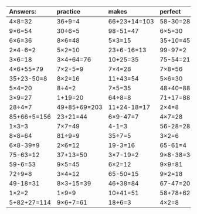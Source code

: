 | Answers: | practice | makes | perfect | ! |
| :--- | :--- | :--- | :--- | :--- |
| 4×8=32 | 36÷9=4 | 66+23+14=103 | 58-30=28 | 11+94-3=102 | 
| 9×6=54 | 30÷6=5 | 98-51=47 | 6×5=30 | 63÷9=7 | 
| 6×6=36 | 8×6=48 | 5×3=15 | 35+10=45 | 49÷7=7 | 
| 2×4-6=2 | 5×2=10 | 23+6-16=13 | 99-97=2 | 8×3+92=116 | 
| 3×6=18 | 3×4+64=76 | 10+25=35 | 75-54=21 | 8×7=56 | 
| 4×6+55=79 | 7×2-5=9 | 7×4=28 | 7×8=56 | 87+20-49=58 | 
| 35+23-50=8 | 8×2=16 | 11+43=54 | 5×6=30 | 6×7+76=118 | 
| 5×4=20 | 8÷4=2 | 7×5=35 | 48+40=88 | 8×9=72 | 
| 3×9=27 | 1+19=20 | 64÷8=8 | 71+17=88 | 53-36=17 | 
| 28÷4=7 | 49+85+69=203 | 11+24-18=17 | 2×4=8 | 4×9=36 | 
| 85+66+5=156 | 23+21=44 | 6×9-47=7 | 4×7=28 | 6×3=18 | 
| 1×3=3 | 7×7=49 | 4-1=3 | 56-28=28 | 16÷8=2 | 
| 8×8=64 | 81÷9=9 | 35÷7=5 | 3×2=6 | 9×8=72 | 
| 6×8-39=9 | 2×6=12 | 19-3=16 | 65-61=4 | 6÷3=2 | 
| 75-63=12 | 37+13=50 | 3×7-19=2 | 9×8-38=34 | 6+15+55=76 | 
| 59-6=53 | 9×5=45 | 6×2=12 | 9×9=81 | 42+33=75 | 
| 72÷9=8 | 3×4=12 | 65-50=15 | 9×2=18 | 38+41-44=35 | 
| 49-18=31 | 8×3+15=39 | 46+38=84 | 67-47=20 | 12+93+77=182 | 
| 1×2=2 | 1×9=9 | 10+41=51 | 58+78+62=198 | 7×9=63 | 
| 5+82+27=114 | 9×6+7=61 | 18÷6=3 | 4×2=8 | 80+99-65=114 | 
